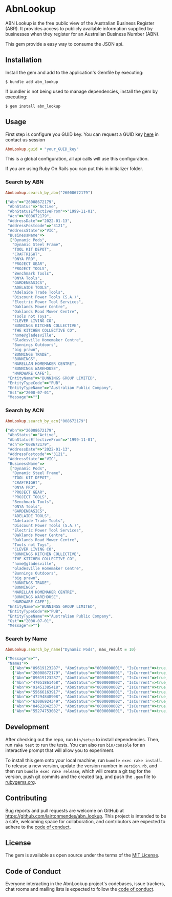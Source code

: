 # AbnLookup

ABN Lookup is the free public view of the Australian Business Register (ABR). It provides access to publicly available information supplied by businesses when they register for an Australian Business Number (ABN).

This gem provide a easy way to consume the JSON api.

## Installation

Install the gem and add to the application's Gemfile by executing:

    $ bundle add abn_lookup

If bundler is not being used to manage dependencies, install the gem by executing:

    $ gem install abn_lookup

## Usage

First step is configure you GUID key. You can request a GUID key [here](https://abr.business.gov.au/Tools/WebServices) in contact us session

```ruby
AbnLookup.guid = "your_GUID_key"
```

This is a global configuration, all api calls will use this configuration.

If you are using Ruby On Rails you can put this in initializer folder.
### Search by ABN

```ruby
AbnLookup.search_by_abn("26008672179")

{"Abn"=>"26008672179",
 "AbnStatus"=>"Active",
 "AbnStatusEffectiveFrom"=>"1999-11-01",
 "Acn"=>"008672179",
 "AddressDate"=>"2022-01-13",
 "AddressPostcode"=>"3121",
 "AddressState"=>"VIC",
 "BusinessName"=>
  ["Dynamic Pods",
   "Dynamic Steel Frame",
   "TOOL KIT DEPOT",
   "CRAFTRIGHT",
   "ONYA PRO",
   "PROJECT GEAR",
   "PROJECT TOOLS",
   "Benchmark Tools",
   "ONYA Tools",
   "GARDENBASICS",
   "ADELAIDE TOOLS",
   "Adelaide Trade Tools",
   "Discount Power Tools (S.A.)",
   "Electric Power Tool Services",
   "Oaklands Mower Centre",
   "Oaklands Road Mower Centre",
   "Tools not Toys",
   "CLEVER LIVING CO",
   "BUNNINGS KITCHEN COLLECTIVE",
   "THE KITCHEN COLLECTIVE CO",
   "home@gladesville",
   "Gladesville Homemaker Centre",
   "Bunnings Outdoors",
   "big prawn",
   "BUNNINGS TRADE",
   "BUNNINGS",
   "NARELLAN HOMEMAKER CENTRE",
   "BUNNINGS WAREHOUSE",
   "HARDWARE CAFE"],
 "EntityName"=>"BUNNINGS GROUP LIMITED",
 "EntityTypeCode"=>"PUB",
 "EntityTypeName"=>"Australian Public Company",
 "Gst"=>"2000-07-01",
 "Message"=>""}
```
### Search by ACN

```ruby
AbnLookup.search_by_acn("008672179")

{"Abn"=>"26008672179",
 "AbnStatus"=>"Active",
 "AbnStatusEffectiveFrom"=>"1999-11-01",
 "Acn"=>"008672179",
 "AddressDate"=>"2022-01-13",
 "AddressPostcode"=>"3121",
 "AddressState"=>"VIC",
 "BusinessName"=>
  ["Dynamic Pods",
   "Dynamic Steel Frame",
   "TOOL KIT DEPOT",
   "CRAFTRIGHT",
   "ONYA PRO",
   "PROJECT GEAR",
   "PROJECT TOOLS",
   "Benchmark Tools",
   "ONYA Tools",
   "GARDENBASICS",
   "ADELAIDE TOOLS",
   "Adelaide Trade Tools",
   "Discount Power Tools (S.A.)",
   "Electric Power Tool Services",
   "Oaklands Mower Centre",
   "Oaklands Road Mower Centre",
   "Tools not Toys",
   "CLEVER LIVING CO",
   "BUNNINGS KITCHEN COLLECTIVE",
   "THE KITCHEN COLLECTIVE CO",
   "home@gladesville",
   "Gladesville Homemaker Centre",
   "Bunnings Outdoors",
   "big prawn",
   "BUNNINGS TRADE",
   "BUNNINGS",
   "NARELLAN HOMEMAKER CENTRE",
   "BUNNINGS WAREHOUSE",
   "HARDWARE CAFE"],
 "EntityName"=>"BUNNINGS GROUP LIMITED",
 "EntityTypeCode"=>"PUB",
 "EntityTypeName"=>"Australian Public Company",
 "Gst"=>"2000-07-01",
 "Message"=>""}
```
### Search by Name

```ruby
AbnLookup.search_by_name("Dynamic Pods", max_result = 10)

{"Message"=>"",
 "Names"=>
  [{"Abn"=>"89619123287", "AbnStatus"=>"0000000001", "IsCurrent"=>true, "Name"=>"Dynamic Pods", "NameType"=>"Business Name", "Postcode"=>"3111", "Score"=>100, "State"=>"VIC"},
   {"Abn"=>"26008672179", "AbnStatus"=>"0000000001", "IsCurrent"=>true, "Name"=>"Dynamic Pods", "NameType"=>"Business Name", "Postcode"=>"3121", "Score"=>100, "State"=>"VIC"},
   {"Abn"=>"89619123287", "AbnStatus"=>"0000000001", "IsCurrent"=>true, "Name"=>"DYNAMIC PODS PTY LTD", "NameType"=>"Entity Name", "Postcode"=>"3111", "Score"=>99, "State"=>"VIC"},
   {"Abn"=>"47051861468", "AbnStatus"=>"0000000002", "IsCurrent"=>true, "Name"=>"@ DYNAMIC PTY LTD", "NameType"=>"Entity Name", "Postcode"=>"2000", "Score"=>94, "State"=>"NSW"},
   {"Abn"=>"91451385418", "AbnStatus"=>"0000000002", "IsCurrent"=>true, "Name"=>"DYNAMIC", "NameType"=>"Trading Name", "Postcode"=>"4105", "Score"=>94, "State"=>"QLD"},
   {"Abn"=>"55666163917", "AbnStatus"=>"0000000001", "IsCurrent"=>true, "Name"=>"DYNAMIC CO PTY LTD", "NameType"=>"Entity Name", "Postcode"=>"4035", "Score"=>94, "State"=>"QLD"},
   {"Abn"=>"47294848908", "AbnStatus"=>"0000000002", "IsCurrent"=>true, "Name"=>"DYNAMIC PTY LTD", "NameType"=>"Trading Name", "Postcode"=>"3204", "Score"=>94, "State"=>"VIC"},
   {"Abn"=>"63006924349", "AbnStatus"=>"0000000002", "IsCurrent"=>true, "Name"=>"DYNAMIC PTY. LTD.", "NameType"=>"Entity Name", "Postcode"=>"3059", "Score"=>94, "State"=>"VIC"},
   {"Abn"=>"84622042537", "AbnStatus"=>"0000000002", "IsCurrent"=>true, "Name"=>"DYnamic", "NameType"=>"Trading Name", "Postcode"=>"2000", "Score"=>94, "State"=>"NSW"},
   {"Abn"=>"55274753082", "AbnStatus"=>"0000000001", "IsCurrent"=>true, "Name"=>"Dynamic", "NameType"=>"Other Name", "Postcode"=>"5085", "Score"=>94, "State"=>"SA"}]}
```
## Development

After checking out the repo, run `bin/setup` to install dependencies. Then, run `rake test` to run the tests. You can also run `bin/console` for an interactive prompt that will allow you to experiment.

To install this gem onto your local machine, run `bundle exec rake install`. To release a new version, update the version number in `version.rb`, and then run `bundle exec rake release`, which will create a git tag for the version, push git commits and the created tag, and push the `.gem` file to [rubygems.org](https://rubygems.org).

## Contributing

Bug reports and pull requests are welcome on GitHub at https://github.com/lairtonmendes/abn_lookup. This project is intended to be a safe, welcoming space for collaboration, and contributors are expected to adhere to the [code of conduct](https://github.com/lairtonmendes/abn_lookup/blob/master/CODE_OF_CONDUCT.md).

## License

The gem is available as open source under the terms of the [MIT License](https://opensource.org/licenses/MIT).

## Code of Conduct

Everyone interacting in the AbnLookup project's codebases, issue trackers, chat rooms and mailing lists is expected to follow the [code of conduct](https://github.com/lairtonmendes/abn_lookup/blob/master/CODE_OF_CONDUCT.md).
